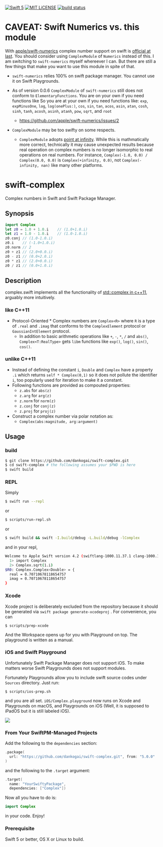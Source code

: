 [![Swift 5](https://img.shields.io/badge/swift-5-blue.svg)](https://swift.org)
[![MIT LiCENSE](https://img.shields.io/badge/license-MIT-blue.svg)](LICENSE)
[![build status](https://secure.travis-ci.org/dankogai/swift-complex.png)](http://travis-ci.org/dankogai/swift-complex)

# CAVEAT: Swift Numerics vs. this module

With [apple/swift-numerics] complex number support on swift is [official at last].  You should consider using `ComplexModule` of `Numerics` instead of this.  I am switching to `swift-numerics` myself whereever I can. But there are still a few things that make you want to use this module in spite of that.

* `swift-numerics` relies 100% on swift package manager.  You cannot use it on Swift Playgrounds.
* As of version 0.0.6 `ComplexModule` of `swift-numerics` still does not conform to `ElementaryFunctions`.  You are on your own if you need functions like   So you are at your own if you need functions like:
`exp`, `expMinusOne`,
`log`, `log(onePlus:)`,
`cos`, `sin`, `tan`,
`acos`, `asin`, `atan`,
`cosh`, `sinh`, `tanh`,
`acosh`, `asinh`, `atanh`,
`pow`, `sqrt`, and `root`

  * https://github.com/apple/swift-numerics/issues/2
* `ComplexModule` may be too swifty on some respects.
  * `ComplexModule` adopts [point at infinity].  While this is mathmatically more correct, technically it may cause unexpected results because real operation on complex numbers is no longer isomorphic to real operations on real numbers.  For instance, `Complex(-1.0, 0.0) / Complex(0.0, 0.0)` is `Complex(+infinity, 0.0)`, not `Complex(-infinity, nan)` like many other platforms. 

[apple/swift-numerics]: https://github.com/apple/swift-numerics
[official at last]: https://swift.org/blog/numerics/
[point at infinity]: https://en.wikipedia.org/wiki/Point_at_infinity

# swift-complex

Complex numbers in Swift and Swift Package Manager.

## Synopsis

````swift
import Complex
let z0 = 1.0 + 1.0.i    // (1.0+1.0.i)
let z1 = 1.0 - 1.0.i    // (1.0-1.0.i)
z0.conj // (1.0-1.0.i)
z0.i    // (-1.0+1.0.i)
z0.norm // 2
z0 + z1 // (2.0+0.0.i)
z0 - z1 // (0.0+2.0.i)
z0 * z1 // (2.0+0.0.i)
z0 / z1 // (0.0+1.0.i)
````

## Description

complex.swift implements all the functionality of [std::complex in c++11], arguably more intuitively. 

[std::complex in c++11]: http://www.cplusplus.com/reference/complex/

### like C++11

* Protocol-Oriented  * Complex numbers are `Complex<R>` where `R` is a type of `.real` and `.imag` that conforms to the `ComplexElement` protocol or `GaussianIntElement` protocol.
  * In addition to basic arithmetic operations like `+`, `-`, `*`, `/` and `abs()`, `Complex<T:RealType>` gets `libm` functions like `exp()`, `log()`, `sin()`, `cos()`.

### unlike C++11

* Instead of defining the constant `i`, `Double` and `Complex` have a property `.i` which returns `self * Complex(0,1)` so it does not pollute the identifier `i`, too popularly used for iteration to make it a constant.
* Following functions are provided as compouted properties:
  * `z.abs` for `abs(z)`
  * `z.arg` for `arg(z)`
  * `z.norm` for `norm(z)`
  * `z.conj` for `conj(z)`
  * `z.proj` for `proj(z)`
* Construct a complex number via polar notation as:
  * `Complex(abs:magnitude, arg:argument)`

## Usage

### build

```sh
$ git clone https://github.com/dankogai/swift-complex.git
$ cd swift-complex # the following assumes your $PWD is here
$ swift build
```

### REPL

Simply

```sh
$ swift run --repl
```

or

```sh
$ scripts/run-repl.sh
```

or

```sh
$ swift build && swift -I.build/debug -L.build/debug -lComplex

```

and in your repl,

```sh
Welcome to Apple Swift version 4.2 (swiftlang-1000.11.37.1 clang-1000.11.45.1). Type :help for assistance.
  1> import Complex
  2> Complex.sqrt(1.i)
$R0: Complex.Complex<Double> = {
  real = 0.70710678118654757
  imag = 0.70710678118654757
}
````

### Xcode

Xcode project is deliberately excluded from the repository because it should be generated via `swift package generate-xcodeproj` . For convenience, you can

```
$ scripts/prep-xcode
```

And the Workspace opens up for you with Playground on top.  The playground is written as a manual.

### iOS and Swift Playground

Unfortunately Swift Package Manager does not support iOS.  To make matters worse Swift Playgrounds does not support modules.

Fortunately Playgrounds allow you to include swift source codes under `Sources` directory.  Just run:

```shell
$ scripts/ios-prep.sh
```

and you are all set.  `iOS/Complex.playground` now runs on Xcode and Playgrounds on macOS, and Playgrounds on iOS (Well, it is supposed to iPadOS but it is still labeled iOS).

![](img/playground.png)

### From Your SwiftPM-Managed Projects

Add the following to the `dependencies` section:

```swift
.package(
  url: "https://github.com/dankogai/swift-complex.git", from: "5.0.0"
)
```

and the following to the `.target` argument:

```swift
.target(
  name: "YourSwiftyPackage",
  dependencies: ["Complex"])
```

Now all you have to do is:

```swift
import Complex
```

in your code.  Enjoy!

### Prerequisite

Swift 5 or better, OS X or Linux to build.
